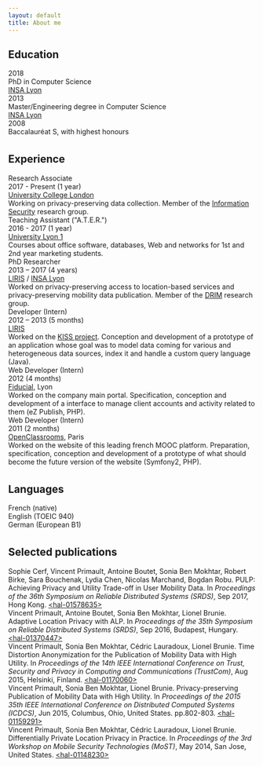 ```yaml
---
layout: default
title: About me
---
```


<h2>
  <i class="fa fa-university" aria-hidden="true"></i>
  Education
</h2>

<div class="job">
  <div class="job-date">2018</div>
  <div class="job-title">PhD in Computer Science</div>
  <div class="job-company">
    <a href="https://www.insa-lyon.fr/en/">INSA Lyon</a>
  </div>
</div>

<div class="job">
  <div class="job-date">2013</div>
  <div class="job-title">Master/Engineering degree in Computer Science</div>
  <div class="job-company">
    <a href="https://www.insa-lyon.fr/en/">INSA Lyon</a>
  </div>
</div>

<div class="job">
  <div class="job-date">2008</div>
  <div class="job-title">Baccalauréat S, with highest honours</div>
</div>

<h2 style="margin-top: 35px;">
  <i class="fa fa-briefcase" aria-hidden="true"></i>
  Experience
</h2>

<div class="job">
  <div class="job-title">Research Associate</div>
  <div class="job-date">2017 - Present (1 year)</div>
  <div class="job-company">
    <a href="https://ucl.ac.uk">University College London</a>
  </div>
  <div class="job-description">
    Working on privacy-preserving data collection.
    Member of the <a href="http://sec.cs.ucl.ac.uk/home/">Information Security</a> research group.
  </div>
</div>

<div class="job">
  <div class="job-title">Teaching Assistant ("A.T.E.R.")</div>
  <div class="job-date">2016 - 2017 (1 year)</div>
  <div class="job-company">
  <a href="https://www.univ-lyon1.fr/">University Lyon 1</a>
  </div>
  <div class="job-description">
    Courses about office software, databases, Web and networks for 1st and 2nd year marketing students.
  </div>
</div>

<div class="job">
  <div class="job-title">PhD Researcher</div>
  <div class="job-date">2013 – 2017 (4 years)</div>
  <div class="job-company">
    <a href="https://liris.cnrs.fr/front-page-en?set_language=en">LIRIS</a> /
    <a href="https://www.insa-lyon.fr/en/">INSA Lyon</a>
  </div>
  <div class="job-description">
    Worked on privacy-preserving access to location-based services and privacy-preserving mobility data publication.
    Member of the <a href="http://liris.cnrs.fr/drim/">DRIM</a> research group.
  </div>
</div>

<div class="job">
  <div class="job-title">Developer (Intern)</div>
  <div class="job-date">2012 – 2013 (5 months)</div>
  <div class="job-company">
    <a href="https://liris.cnrs.fr/front-page-en?set_language=en">LIRIS</a>
  </div>
  <div class="job-description">
    Worked on the <a href="https://project.inria.fr/kiss/en/">KISS project</a>.
    Conception and development of a prototype of an application whose goal was to model data coming for various and heterogeneous data sources, index it and handle a custom query language (Java).
  </div>
</div>

<div class="job">
  <div class="job-title">Web Developer (Intern)</div>
  <div class="job-date">2012 (4 months)</div>
  <div class="job-company">
    <a href="https://www.fiducial.fr/">Fiducial</a>, Lyon
  </div>
  <div class="job-description">
    Worked on the company main portal.
    Specification, conception and development of a interface to manage client accounts and activity related to them (eZ Publish, PHP).
  </div>
</div>

<div class="job">
  <div class="job-title">Web Developer (Intern)</div>
  <div class="job-date">2011 (2 months)</div>
  <div class="job-company">
    <a href="https://openclassrooms.com/">OpenClassrooms</a>, Paris
  </div>
  <div class="job-description">
    Worked on the website of this leading french MOOC platform.
    Preparation, specification, conception and development of a prototype of what should become the future version of the website (Symfony2, PHP).
  </div>
</div>

<!--<h2 style="margin-top: 35px;">
  <i class="fa fa-rocket" aria-hidden="true"></i>
  Skills
</h2>-->

<h2 style="margin-top: 35px;">
  <i class="fa fa-globe" aria-hidden="true"></i>
  Languages
</h2>

<div class="row">
  <div class="col-4">French (native)</div>
  <div class="col-4">English (TOEIC 940)</div>
  <div class="col-4">German (European B1)</div>
</div>

<h2 style="margin-top: 35px;">
  <i class="fa fa-quote-right" aria-hidden="true"></i>
  Selected publications
</h2>

<div class="publi">
  Sophie Cerf, Vincent Primault, Antoine Boutet, Sonia Ben Mokhtar, Robert Birke, Sara Bouchenak, Lydia Chen, Nicolas Marchand, Bogdan Robu.
  PULP: Achieving Privacy and Utility Trade-off in User Mobility Data.
  In <i>Proceedings of the 36th Symposium on Reliable Distributed Systems (SRDS)</i>, Sep 2017, Hong Kong.
  <a href="https://hal.archives-ouvertes.fr/hal-01578635">&lt;hal-01578635&gt;</a>
</div>
<div class="publi">
  Vincent Primault, Antoine Boutet, Sonia Ben Mokhtar, Lionel Brunie.
  Adaptive Location Privacy with ALP.
  In <i>Proceedings of the 35th Symposium on Reliable Distributed Systems (SRDS)</i>, Sep 2016, Budapest, Hungary.
  <a href="https://hal.archives-ouvertes.fr/hal-01370447">&lt;hal-01370447&gt;</a>
</div>
<div class="publi">
  Vincent Primault, Sonia Ben Mokhtar, Cédric Lauradoux, Lionel Brunie.
  Time Distortion Anonymization for the Publication of Mobility Data with High Utility.
  In <i>Proceedings of the 14th IEEE International Conference on Trust, Security and Privacy in Computing and Communications (TrustCom)</i>, Aug 2015, Helsinki, Finland.
  <a href="https://hal.archives-ouvertes.fr/hal-01170060">&lt;hal-01170060&gt;</a>
</div>
<div class="publi">
  Vincent Primault, Sonia Ben Mokhtar, Lionel Brunie.
  Privacy-preserving Publication of Mobility Data with High Utility.
  In <i>Proceedings of the 2015 35th IEEE International Conference on Distributed Computed Systems (ICDCS)</i>, Jun 2015, Columbus, Ohio, United States. pp.802-803.
  <a href="https://hal.archives-ouvertes.fr/hal-01159291">&lt;hal-01159291&gt;</a>
</div>
<div class="publi">
  Vincent Primault, Sonia Ben Mokhtar, Cédric Lauradoux, Lionel Brunie.
  Differentially Private Location Privacy in Practice.
  In <i>Proceedings of the 3rd Workshop on Mobile Security Technologies (MoST)</i>, May 2014, San Jose, United States.
  <a href="https://hal.archives-ouvertes.fr/hal-01148230">&lt;hal-01148230&gt;</a>
</div>
